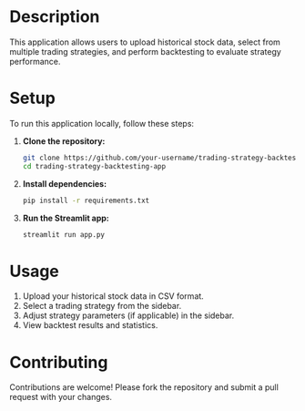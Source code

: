 # Description
This application allows users to upload historical stock data, select from multiple trading strategies, and perform backtesting to evaluate strategy performance.
# Setup
To run this application locally, follow these steps:
1. **Clone the repository:**
   ```bash
   git clone https://github.com/your-username/trading-strategy-backtesting-app.git
   cd trading-strategy-backtesting-app
2. **Install dependencies:**
   ```bash
   pip install -r requirements.txt
3. **Run the Streamlit app:**
   ```bash
   streamlit run app.py
# Usage
1. Upload your historical stock data in CSV format.
2. Select a trading strategy from the sidebar.
3. Adjust strategy parameters (if applicable) in the sidebar.
4. View backtest results and statistics.
# Contributing
Contributions are welcome! Please fork the repository and submit a pull request with your changes.
